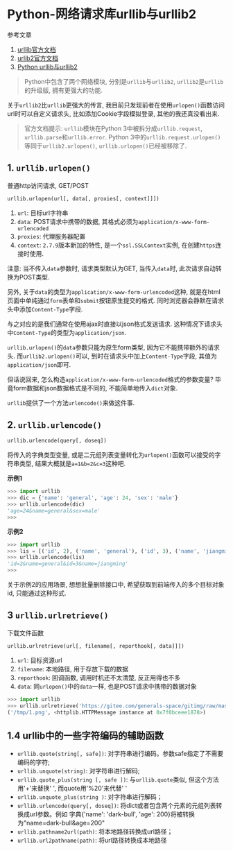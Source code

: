 # Python-网络请求库urllib与urllib2

参考文章

1. [urllib官方文档](https://docs.python.org/2.7/library/urllib.html#module-urllib)
2. [urlib2官方文档](https://docs.python.org/2.7/library/urllib2.html?highlight=urllib#module-urllib2)
3. [Python urllib与urllib2](http://www.cnblogs.com/wang-can/p/3591116.html)

> Python中包含了两个网络模块, 分别是`urllib`与`urllib2`, `urllib2`是`urllib`的升级版, 拥有更强大的功能.

关于`urllib2`比`urllib`更强大的传言, 我目前只发现前者在使用`urlopen()`函数访问url时可以自定义请求头, 比如添加Cookie字段模拟登录, 其他的我还真没看出来.

> 官方文档提示: `urllib`模块在Python 3中被拆分成`urllib.request`, `urllib.parse`和`urllib.error`. 
> Python 3中的`urllib.request.urlopen()`等同于`urllib2.urlopen()`, `urllib.urlopen()`已经被移除了.

## 1. `urllib.urlopen()`

普通http访问请求, GET/POST

```py
urllib.urlopen(url[, data[, proxies[, context]]])
```

1. `url`: 目标url字符串
2. `data`: POST请求中携带的数据, 其格式必须为`application/x-www-form-urlencoded`
3. `proxies`: 代理服务器配置
4. `context`: `2.7.9`版本新加的特性, 是一个`ssl.SSLContext`实例, 在创建`https`连接时使用.

注意: 当不传入`data`参数时, 请求类型默认为GET, 当传入`data`时, 此次请求自动转换为POST类型.

另外, 关于`data`的类型为`application/x-www-form-urlencoded`这种, 就是在html页面中单纯通过`form`表单和`submit`按钮原生提交的格式. 同时浏览器会静默在请求头中添加`Content-Type`字段.

与之对应的是我们通常在使用ajax时直接以json格式发送请求. 这种情况下请求头中`Content-Type`的类型为`application/json`.

`urllib.urlopen()`的`data`参数只能为原生form类型, 因为它不能携带额外的请求头. 而`urllib2.urlopen()`可以, 到时在请求头中加上`Content-Type`字段, 其值为`application/json`即可.

但话说回来, 怎么构造`application/x-www-form-urlencoded`格式的参数变量? 毕竟form数据和json数据格式是不同的, 不能简单地传入`dict`对象.

`urllib`提供了一个方法`urlencode()`来做这件事.

## 2. `urllib.urlencode()`

```py
urllib.urlencode(query[, doseq])
```

将传入的字典类型变量, 或是二元组列表变量转化为`urlopen()`函数可以接受的字符串类型, 结果大概就是`a=1&b=2&c=3`这种吧.

**示例1**

```py
>>> import urllib
>>> dic = {'name': 'general', 'age': 24, 'sex': 'male'}
>>> urllib.urlencode(dic)
'age=24&name=general&sex=male'
>>> 
```

**示例2**

```py
>>> import urllib
>>> lis = [('id', 2), ('name', 'general'), ('id', 3), ('name', 'jiangming')]
>>> urllib.urlencode(lis)
'id=2&name=general&id=3&name=jiangming'
>>> 
```

关于示例2的应用场景, 想想批量删除接口中, 希望获取到前端传入的多个目标对象id, 只能通过这种形式.

## 3 `urllib.urlretrieve()`

下载文件函数

```py
urllib.urlretrieve(url[, filename[, reporthook[, data]]])
```

1. `url`: 目标资源url
2. `filename`: 本地路径, 用于存放下载的数据
3. `reporthook`: 回调函数, 调用时机还不太清楚, 反正用得也不多
4. `data`: 同`urlopen()`中的`data`一样, 也是POST请求中携带的数据对象

```py
>>> import urllib
>>> urllib.urlretrieve('https://gitee.com/generals-space/gitimg/raw/master/54e181029ee23ae664a10fa3ef1ad5b9.png', '/tmp/1.png')
('/tmp/1.png', <httplib.HTTPMessage instance at 0x7f0bceee1878>)
```

## 1.4 urllib中的一些字符编码的辅助函数

- `urllib.quote(string[, safe])`: 对字符串进行编码。参数safe指定了不需要编码的字符;
- `urllib.unquote(string)`: 对字符串进行解码;
- `urllib.quote_plus(string [, safe ])`: 与`urllib.quote`类似, 但这个方法用'+'来替换' ', 而quote用'%20'来代替' '
- `urllib.unquote_plus(string )`: 对字符串进行解码；
- `urllib.urlencode(query[, doseq])`: 将dict或者包含两个元素的元组列表转换成url参数。例如 字典{'name': 'dark-bull', 'age': 200}将被转换为"name=dark-bull&age=200"
- `urllib.pathname2url(path)`: 将本地路径转换成url路径；
- `urllib.url2pathname(path)`: 将url路径转换成本地路径
